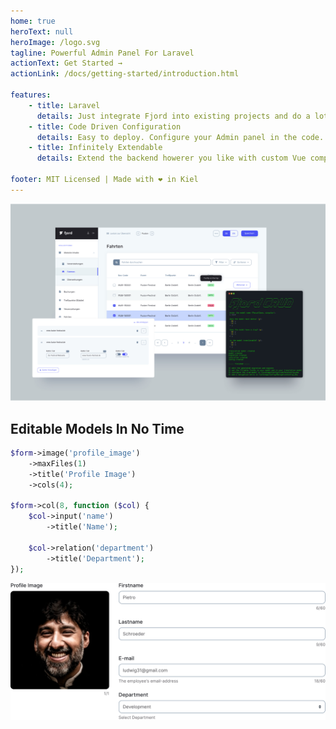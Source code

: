```yaml
---
home: true
heroText: null
heroImage: /logo.svg
tagline: Powerful Admin Panel For Laravel
actionText: Get Started →
actionLink: /docs/getting-started/introduction.html

features:
    - title: Laravel
      details: Just integrate Fjord into existing projects and do a lot with little learning using your knowledge about Laravel standards.
    - title: Code Driven Configuration
      details: Easy to deploy. Configure your Admin panel in the code.
    - title: Infinitely Extendable
      details: Extend the backend howerer you like with custom Vue components and packages.

footer: MIT Licensed | Made with ❤️ in Kiel
---
```


![Fjord Interface](./Ford_Highlight.jpg 'Fjord Interface')

## Editable Models In No Time

```php
$form->image('profile_image')
    ->maxFiles(1)
    ->title('Profile Image')
    ->cols(4);

$form->col(8, function ($col) {
    $col->input('name')
        ->title('Name');

    $col->relation('department')
        ->title('Department');
});
```

![Fjord Interface](./example_form.png 'Fjord Interface')
